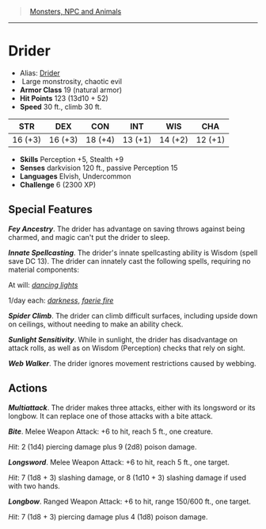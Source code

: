 ﻿> [Monsters, NPC and Animals](srd_monsters.md)

---

# Drider

- Alias: [Drider](hd_monsters_drider.md)
-  Large monstrosity, chaotic evil
- **Armor Class** 19 (natural armor)
- **Hit Points** 123 (13d10 + 52)
- **Speed** 30 ft., climb 30 ft.

|STR|DEX|CON|INT|WIS|CHA|
|---|---|---|---|---|---|
|16 (+3)|16 (+3)|18 (+4)|13 (+1)|14 (+2)|12 (+1)|

- **Skills** Perception +5, Stealth +9
- **Senses** darkvision 120 ft., passive Perception 15
- **Languages** Elvish, Undercommon
- **Challenge** 6 (2300 XP)

## Special Features

**_Fey Ancestry_**. The drider has advantage on saving throws against being charmed, and magic can't put the drider to sleep.

**_Innate Spellcasting_**. The drider's innate spellcasting ability is Wisdom (spell save DC 13). The drider can innately cast the following spells, requiring no material components:

At will: _[dancing lights](srd_spells_dancing_lights.md)_

1/day each: _[darkness](srd_spells_darkness.md)_, _[faerie fire](srd_spells_faerie_fire.md)_

**_Spider Climb_**. The drider can climb difficult surfaces, including upside down on ceilings, without needing to make an ability check.

**_Sunlight Sensitivity_**. While in sunlight, the drider has disadvantage on attack rolls, as well as on Wisdom (Perception) checks that rely on sight.

**_Web Walker_**. The drider ignores movement restrictions caused by webbing.

## Actions

**_Multiattack_**. The drider makes three attacks, either with its longsword or its longbow. It can replace one of those attacks with a bite attack.

**_Bite_**. Melee Weapon Attack: +6 to hit, reach 5 ft., one creature.

_Hit_: 2 (1d4) piercing damage plus 9 (2d8) poison damage.

**_Longsword_**. Melee Weapon Attack: +6 to hit, reach 5 ft., one target.

_Hit_: 7 (1d8 + 3) slashing damage, or 8 (1d10 + 3) slashing damage if used with two hands.

**_Longbow_**. Ranged Weapon Attack: +6 to hit, range 150/600 ft., one target.

_Hit_: 7 (1d8 + 3) piercing damage plus 4 (1d8) poison damage.

